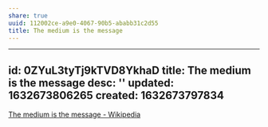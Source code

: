 ```yaml
---
share: true
uuid: 112002ce-a9e0-4067-90b5-ababb31c2d55
title: The medium is the message
---
```

---
id: 0ZYuL3tyTj9kTVD8YkhaD
title: The medium is the message
desc: ''
updated: 1632673806265
created: 1632673797834
---

[The medium is the message - Wikipedia](https://en.wikipedia.org/wiki/The_medium_is_the_message)
